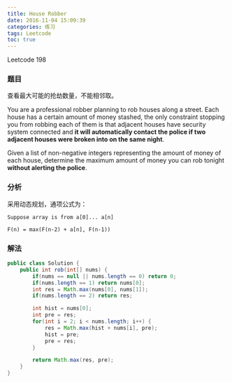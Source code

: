 ```yaml
---
title: House Robber
date: 2016-11-04 15:09:39
categories: 练习
tags: Leetcode
toc: true
---
```


Leetcode 198

### 题目

查看最大可能的抢劫数量，不能相邻取。

You are a professional robber planning to rob houses along a street. Each house has a certain amount of money stashed, the only constraint stopping you from robbing each of them is that adjacent houses have security system connected and __it will automatically contact the police if two adjacent houses were broken into on the same night__.

Given a list of non-negative integers representing the amount of money of each house, determine the maximum amount of money you can rob tonight __without alerting the police__.

### 分析

采用动态规划，通项公式为：

```
Suppose array is from a[0]... a[n]

F(n) = max(F(n-2) + a[n], F(n-1))
```

### 解法

```java
public class Solution {
    public int rob(int[] nums) {
        if(nums == null || nums.length == 0) return 0;
        if(nums.length == 1) return nums[0];
        int res = Math.max(nums[0], nums[1]);
        if(nums.length == 2) return res;

        int hist = nums[0];
        int pre = res;
        for(int i = 2; i < nums.length; i++) {
            res = Math.max(hist + nums[i], pre);
            hist = pre;
            pre = res;
        }

        return Math.max(res, pre);
    }
}
```